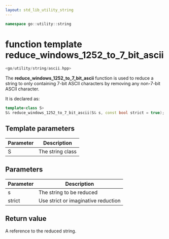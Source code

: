 ```yaml
---
layout: std_lib_utility_string
---
```


```c++
namespace go::utility::string
```

# function template reduce_windows_1252_to_7_bit_ascii

```c++
<go/utility/string/ascii.hpp>
```

The **reduce_windows_1252_to_7_bit_ascii** function is used to reduce a string
to only containing 7-bit ASCII characters by removing any non-7-bit ASCII
character.

It is declared as:

```c++
template<class S>
S& reduce_windows_1252_to_7_bit_ascii(S& s, const bool strict = true);
```

## Template parameters

Parameter | Description
-|-
S|The string class

## Parameters

Parameter | Description
-|-
s|The string to be reduced
strict|Use strict or imaginative reduction

## Return value

A reference to the reduced string.
